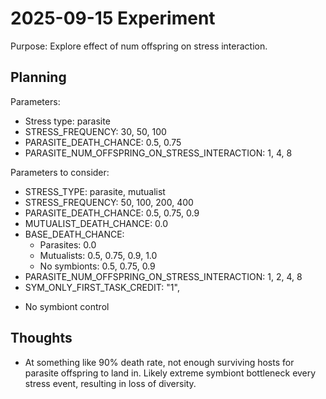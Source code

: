 # 2025-09-15 Experiment

Purpose: Explore effect of num offspring on stress interaction.

## Planning

Parameters:
- Stress type: parasite
- STRESS_FREQUENCY: 30, 50, 100
- PARASITE_DEATH_CHANCE: 0.5, 0.75
- PARASITE_NUM_OFFSPRING_ON_STRESS_INTERACTION: 1, 4, 8


Parameters to consider:

- STRESS_TYPE: parasite, mutualist
- STRESS_FREQUENCY: 50, 100, 200, 400
- PARASITE_DEATH_CHANCE: 0.5, 0.75, 0.9
- MUTUALIST_DEATH_CHANCE: 0.0
- BASE_DEATH_CHANCE:
  - Parasites: 0.0
  - Mutualists: 0.5, 0.75, 0.9, 1.0
  - No symbionts: 0.5, 0.75, 0.9
- PARASITE_NUM_OFFSPRING_ON_STRESS_INTERACTION: 1, 2, 4, 8
- SYM_ONLY_FIRST_TASK_CREDIT: "1",

+ No symbiont control

## Thoughts

- At something like 90% death rate, not enough surviving hosts for parasite offspring to land in. Likely extreme symbiont bottleneck every stress event, resulting in loss of diversity.
